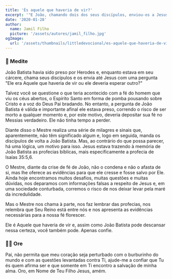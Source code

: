 ```yaml
---
title: 'És aquele que haveria de vir?'
excerpt: '"E João, chamando dois dos seus discípulos, enviou-os a Jesus, dizendo: És tu aquele que havia de vir, ou esperamos outro?" (Lucas 7:19)'
date: '2020-01-28'
author:
  name: Jamil Filho
  picture: '/assets/autores/jamil_filho.jpg'
ogImage:
  url: '/assets/thumbnails/littledevocional/es-aquele-que-haveria-de-vir.png'
---
```


### 📖 Medite

João Batista havia sido preso por Herodes e, enquanto estava em seu cárcere, chama seus discípulos e os envia até Jesus com uma pergunta "Ele era Aquele que haveria de vir ou ele deveria esperar outro?"


Talvez você se questione o que teria acontecido com a fé do homem que viu os céus abertos, o Espírito Santo em forma de pomba pousando sobre Cristo e a voz do Deus Pai bradando. No entanto, a pergunta de João Batista é válida e importante afinal ele estava preso, correndo o risco de ser morto a qualquer momento e, por este motivo, deveria depositar sua fé no Messias verdadeiro. Ele não tinha tempo a perder.


Diante disso o Mestre realiza uma série de milagres e sinais que, aparentemente, não têm significado algum e, logo em seguida, manda os discípulos de volta a João Batista. Mas, ao contrário do que possa parecer, há uma lógica, um motivo para isso. Jesus estava trazendo à memória de João Batista as profecias bíblicas, mais especificamente a profecia de Isaías 35:5,6. 


O Mestre, diante da crise de fé de João, não o condena e não o afasta de si, mas lhe oferece as evidências para que ele cresse e fosse salvo por Ele. Ainda hoje encontramos muitos desafios, muitas questões e muitas dúvidas, nos deparamos com informações falsas a respeito de Jesus e, em uma sociedade conturbada, corremos o risco de nos deixar levar pela maré da incredulidade.


Mas o Mestre nos chama à parte, nos faz lembrar das profecias, nos relembra que Seu Reino está entre nós e nos apresenta as evidências necessárias para a nossa fé florescer.


Ele é Aquele que haveria de vir e, assim como João Batista pode descansar nessa certeza, você também pode. Apenas confie.

### 🙏🏻 Ore

Pai, não permita que meu coração seja perturbado com o burburinho do mundo e com as questões levantadas contra Ti, ajude-me a confiar que Tu és quem afirma ser e que somente em Ti encontro a salvação de minha alma. Oro, em Nome de Teu Filho Jesus, amém.